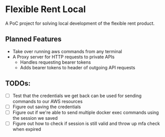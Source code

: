 # Flexible Rent Local

A PoC project for solving local development of the flexible rent product.

## Planned Features
- Take over running aws commands from any terminal
- A Proxy server for HTTP requests to private APIs
  - Handles requesting bearer tokens
  - Adds bearer tokens to header of outgoing API requests

## TODOs:
- [ ] Test that the credentials we get back can be used for sending commands to our AWS resources
- [ ] Figure out saving the credentials
- [ ] Figure out if we're able to send multiple docker exec commands using the session we saved
- [ ] Figure out how to check if session is still valid and throw up mfa check when expired